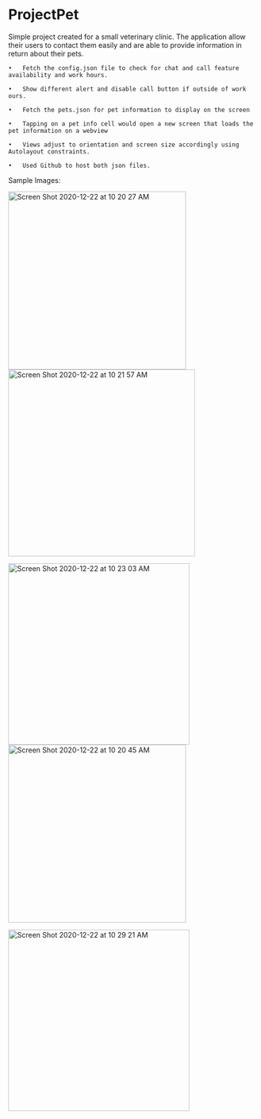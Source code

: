 # ProjectPet

Simple project created for a small veterinary clinic. The application allow their users to contact them easily and are able to provide information in return about their pets. 

	•	Fetch the config.json file to check for chat and call feature availability and work hours. 

	•	Show different alert and disable call button if outside of work ours. 
	
	•	Fetch the pets.json for pet information to display on the screen

	•	Tapping on a pet info cell would open a new screen that loads the pet information on a webview
	
	•	Views adjust to orientation and screen size accordingly using Autolayout constraints.

	•	Used Github to host both json files. 

Sample Images: 

<img width="358" alt="Screen Shot 2020-12-22 at 10 20 27 AM" src="https://user-images.githubusercontent.com/64371072/102921415-33f21c00-4441-11eb-9c25-f96195257de3.png"><img width="376" alt="Screen Shot 2020-12-22 at 10 21 57 AM" src="https://user-images.githubusercontent.com/64371072/102921422-348ab280-4441-11eb-8017-48f5161433d6.png">

<img width="365" alt="Screen Shot 2020-12-22 at 10 23 03 AM" src="https://user-images.githubusercontent.com/64371072/102921433-36ed0c80-4441-11eb-91ab-943d5fda801a.png"><img width="358" alt="Screen Shot 2020-12-22 at 10 20 45 AM" src="https://user-images.githubusercontent.com/64371072/102921408-30f72b80-4441-11eb-8dd6-e10fec8bf26c.png">

<img width="365" alt="Screen Shot 2020-12-22 at 10 29 21 AM" src="https://user-images.githubusercontent.com/64371072/102921435-381e3980-4441-11eb-93bc-40a94e4948f7.png">
